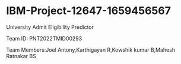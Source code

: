 # IBM-Project-12647-1659456567
University Admit Eligibility Predictor

Team ID: PNT2022TMID00293

Team Members:Joel Antony,Karthigayan R,Kowshik kumar B,Mahesh Ratnakar BS
